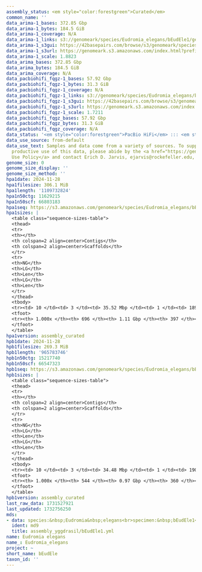 ```yaml
---
assembly_status: <em style="color:forestgreen">Curated</em>
common_name: ''
data_arima-1_bases: 372.85 Gbp
data_arima-1_bytes: 184.5 GiB
data_arima-1_coverage: N/A
data_arima-1_links: s3://genomeark/species/Eudromia_elegans/bEudEle1/genomic_data/arima/<br>
data_arima-1_s3gui: https://42basepairs.com/browse/s3/genomeark/species/Eudromia_elegans/bEudEle1/genomic_data/arima/
data_arima-1_s3url: https://genomeark.s3.amazonaws.com/index.html?prefix=species/Eudromia_elegans/bEudEle1/genomic_data/arima/
data_arima-1_scale: 1.8823
data_arima_bases: 372.85 Gbp
data_arima_bytes: 184.5 GiB
data_arima_coverage: N/A
data_pacbiohifi_fqgz-1_bases: 57.92 Gbp
data_pacbiohifi_fqgz-1_bytes: 31.3 GiB
data_pacbiohifi_fqgz-1_coverage: N/A
data_pacbiohifi_fqgz-1_links: s3://genomeark/species/Eudromia_elegans/bEudEle1/genomic_data/pacbio_hifi/<br>
data_pacbiohifi_fqgz-1_s3gui: https://42basepairs.com/browse/s3/genomeark/species/Eudromia_elegans/bEudEle1/genomic_data/pacbio_hifi/
data_pacbiohifi_fqgz-1_s3url: https://genomeark.s3.amazonaws.com/index.html?prefix=species/Eudromia_elegans/bEudEle1/genomic_data/pacbio_hifi/
data_pacbiohifi_fqgz-1_scale: 1.7211
data_pacbiohifi_fqgz_bases: 57.92 Gbp
data_pacbiohifi_fqgz_bytes: 31.3 GiB
data_pacbiohifi_fqgz_coverage: N/A
data_status: '<em style="color:forestgreen">PacBio HiFi</em> ::: <em style="color:forestgreen">Arima</em>'
data_use_source: from-default
data_use_text: Samples and data come from a variety of sources. To support fair and
  productive use of this data, please abide by the <a href="https://genome10k.soe.ucsc.edu/data-use-policies/">Data
  Use Policy</a> and contact Erich D. Jarvis, ejarvis@rockefeller.edu, with any questions.
genome_size: 0
genome_size_display: ''
genome_size_method: ''
hpa1date: 2024-11-28
hpa1filesize: 306.1 MiB
hpa1length: '1109732824'
hpa1n50ctg: 11629215
hpa1n50scf: 66803183
hpa1seq: https://s3.amazonaws.com/genomeark/species/Eudromia_elegans/bEudEle1/assembly_curated/bEudEle1.hap1.cur.20241128.fasta.gz
hpa1sizes: |
  <table class="sequence-sizes-table">
  <thead>
  <tr>
  <th></th>
  <th colspan=2 align=center>Contigs</th>
  <th colspan=2 align=center>Scaffolds</th>
  </tr>
  <tr>
  <th>NG</th>
  <th>LG</th>
  <th>Len</th>
  <th>LG</th>
  <th>Len</th>
  </tr>
  </thead>
  <tbody>
  <tr><td> 10 </td><td> 3 </td><td> 35.52 Mbp </td><td> 1 </td><td> 189.96 Mbp </td></tr><tr><td> 20 </td><td> 7 </td><td> 20.21 Mbp </td><td> 2 </td><td> 142.85 Mbp </td></tr><tr><td> 30 </td><td> 13 </td><td> 17.70 Mbp </td><td> 3 </td><td> 113.33 Mbp </td></tr><tr><td> 40 </td><td> 20 </td><td> 14.46 Mbp </td><td> 3 </td><td> 113.33 Mbp </td></tr><tr style="background-color:#cccccc;"><td> 50 </td><td> 29 </td><td style="background-color:#88ff88;"> 11.63 Mbp </td><td> 5 </td><td style="background-color:#88ff88;"> 66.80 Mbp </td></tr><tr><td> 60 </td><td> 40 </td><td> 8.29 Mbp </td><td> 7 </td><td> 47.96 Mbp </td></tr><tr><td> 70 </td><td> 56 </td><td> 5.58 Mbp </td><td> 10 </td><td> 30.22 Mbp </td></tr><tr><td> 80 </td><td> 84 </td><td> 3.03 Mbp </td><td> 15 </td><td> 18.89 Mbp </td></tr><tr><td> 90 </td><td> 133 </td><td> 1.52 Mbp </td><td> 23 </td><td> 8.62 Mbp </td></tr><tr><td> 100 </td><td> 696 </td><td> 1.00 Kbp </td><td> 397 </td><td> 1.00 Kbp </td></tr></tbody>
  <tfoot>
  <tr><th> 1.000x </th><th> 696 </th><th> 1.11 Gbp </th><th> 397 </th><th> 1.11 Gbp </th></tr>
  </tfoot>
  </table>
hpa1version: assembly_curated
hpb1date: 2024-11-28
hpb1filesize: 269.3 MiB
hpb1length: '965783746'
hpb1n50ctg: 15217740
hpb1n50scf: 66547323
hpb1seq: https://s3.amazonaws.com/genomeark/species/Eudromia_elegans/bEudEle1/assembly_curated/bEudEle1.hap2.cur.20241128.fasta.gz
hpb1sizes: |
  <table class="sequence-sizes-table">
  <thead>
  <tr>
  <th></th>
  <th colspan=2 align=center>Contigs</th>
  <th colspan=2 align=center>Scaffolds</th>
  </tr>
  <tr>
  <th>NG</th>
  <th>LG</th>
  <th>Len</th>
  <th>LG</th>
  <th>Len</th>
  </tr>
  </thead>
  <tbody>
  <tr><td> 10 </td><td> 3 </td><td> 34.48 Mbp </td><td> 1 </td><td> 190.22 Mbp </td></tr><tr><td> 20 </td><td> 6 </td><td> 25.92 Mbp </td><td> 2 </td><td> 142.70 Mbp </td></tr><tr><td> 30 </td><td> 10 </td><td> 21.91 Mbp </td><td> 2 </td><td> 142.70 Mbp </td></tr><tr><td> 40 </td><td> 15 </td><td> 18.77 Mbp </td><td> 3 </td><td> 112.84 Mbp </td></tr><tr style="background-color:#cccccc;"><td> 50 </td><td> 20 </td><td style="background-color:#88ff88;"> 15.22 Mbp </td><td> 4 </td><td style="background-color:#88ff88;"> 66.55 Mbp </td></tr><tr><td> 60 </td><td> 28 </td><td> 11.62 Mbp </td><td> 6 </td><td> 35.82 Mbp </td></tr><tr><td> 70 </td><td> 37 </td><td> 8.60 Mbp </td><td> 9 </td><td> 24.01 Mbp </td></tr><tr><td> 80 </td><td> 52 </td><td> 4.95 Mbp </td><td> 14 </td><td> 17.90 Mbp </td></tr><tr><td> 90 </td><td> 85 </td><td> 1.74 Mbp </td><td> 21 </td><td> 9.18 Mbp </td></tr><tr><td> 100 </td><td> 544 </td><td> 1.00 Kbp </td><td> 360 </td><td> 1.00 Kbp </td></tr></tbody>
  <tfoot>
  <tr><th> 1.000x </th><th> 544 </th><th> 0.97 Gbp </th><th> 360 </th><th> 0.97 Gbp </th></tr>
  </tfoot>
  </table>
hpb1version: assembly_curated
last_raw_data: 1731527921
last_updated: 1732756250
mds:
- data: species:&nbsp;Eudromia&nbsp;elegans<br>specimen:&nbsp;bEudEle1<br>projects:&nbsp;<br>&nbsp;&nbsp;-&nbsp;VGP<br>assembled_by_group:&nbsp;Yggdrasil<br>data_location:&nbsp;S3<br>release_to:&nbsp;S3<br>combine_for_curation:&nbsp;true<br>hap1:&nbsp;s3://genomeark/species/Eudromia_elegans/bEudEle1/assembly_yggdrasil/bEudEle1.gap_closing.hap1.fasta.gz<br>hap2:&nbsp;s3://genomeark/species/Eudromia_elegans/bEudEle1/assembly_yggdrasil/bEudEle1.gap_closing.hap2.fasta.gz<br>pretext_hap1:&nbsp;s3://genomeark/species/Eudromia_elegans/bEudEle1/assembly_yggdrasil/evaluation/hap1/pretext/bEudEle1_hap1_QC_multimapping.pretext<br>pretext_hap2:&nbsp;s3://genomeark/species/Eudromia_elegans/bEudEle1/assembly_yggdrasil/evaluation/hap2/pretext/bEudEle1_hap2_QC_multimapping.pretext<br>kmer_spectra_img:&nbsp;s3://genomeark/species/Eudromia_elegans/bEudEle1/assembly_yggdrasil/evaluation/merqury/bEudEle1_png/<br>pacbio_read_dir:&nbsp;s3://genomeark/species/Eudromia_elegans/bEudEle1/genomic_data/pacbio_hifi/<br>pacbio_read_type:&nbsp;hifi<br>hic_read_dir:&nbsp;s3://genomeark/species/Eudromia_elegans/bEudEle1/genomic_data/arima/<br>pipeline:&nbsp;<br>&nbsp;&nbsp;-&nbsp;hifiasm&nbsp;(0.16)<br>&nbsp;&nbsp;-&nbsp;yahs&nbsp;(1.1)<br>notes:&nbsp;This&nbsp;was&nbsp;a&nbsp;Hifiasm-HiC&nbsp;assembly&nbsp;of&nbsp;bEudEle1.&nbsp;The&nbsp;Arima&nbsp;HiC&nbsp;reads&nbsp;require&nbsp;trimming.&nbsp;This&nbsp;is&nbsp;a&nbsp;VGP&nbsp;Phase&nbsp;1&nbsp;species&nbsp;we&nbsp;are&nbsp;submitting&nbsp;for&nbsp;curation,&nbsp;mainly&nbsp;of&nbsp;the&nbsp;microchromosomes&nbsp;as&nbsp;these&nbsp;have&nbsp;not&nbsp;been&nbsp;curated&nbsp;or&nbsp;named.
  ident: md9
  title: assembly_yggdrasil/bEudEle1.yml
name: Eudromia elegans
name_: Eudromia_elegans
project: ~
short_name: bEudEle
taxon_id: ''
---
```

